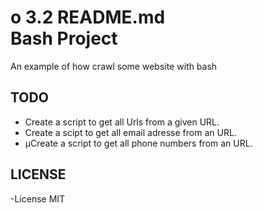 o 3.2                                           README.md                                                      
 Bash  Project
===============
An example of how crawl some website with bash

## TODO
- Create a script to get all Urls from a given URL.
- Create a scipt to get all email adresse from an URL.
- µCreate a script to get all phone numbers from an URL.

## LICENSE

-License MIT






